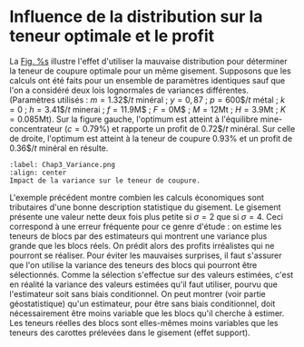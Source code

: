 # Influence de la distribution sur la teneur optimale et le profit

La [Fig. %s](#Chap3_Variance.png) illustre l'effet d'utiliser la mauvaise distribution pour déterminer la teneur de coupure optimale pour un même gisement. Supposons que les calculs ont été faits pour un ensemble de paramètres identiques sauf que l'on a considéré deux lois lognormales de variances différentes. (Paramètres utilisés : $m=1.32\$/t$ minéral ; $y=0{,}87$ ; $p=600\$/t$ métal ; $k=0$ ; $h=3.41\$/t$ minerai ; $f=11.9$M\$ ; $F=0$M\$ ; $M=12$Mt ; $H=3.9$Mt ; $K=0.085$Mt). Sur la figure gauche, l'optimum est atteint à l'équilibre mine-concentrateur ($c=0.79\%$) et rapporte un profit de $0.72\$/t$ minéral. Sur celle de droite, l'optimum est atteint à la teneur de coupure $0.93\%$ et un profit de $0.36\$/t$ minéral en résulte.

```{figure} images/Chap3_Variance.png
:label: Chap3_Variance.png
:align: center 
Impact de la variance sur le teneur de coupure.
``` 
L'exemple précédent montre combien les calculs économiques sont tributaires d'une bonne description statistique du gisement. Le gisement présente une valeur nette deux fois plus petite si $\sigma = 2%^2$ que si $\sigma = 4%^2$. Ceci correspond à une erreur fréquente pour ce genre d'étude : on estime les teneurs de blocs par des estimateurs qui montrent une variance plus grande que les blocs réels. On prédit alors des profits irréalistes qui ne pourront se réaliser. Pour éviter les mauvaises surprises, il faut s'assurer que l'on utilise la variance des teneurs des blocs qui pourront être sélectionnés. Comme la sélection s'effectue sur des valeurs estimées, c'est en réalité la variance des valeurs estimées qu'il faut utiliser, pourvu que l'estimateur soit sans biais conditionnel. On peut montrer (voir partie géostatistique) qu'un estimateur, pour être sans biais conditionnel, doit nécessairement être moins variable que les blocs qu'il cherche à estimer. Les teneurs réelles des blocs sont elles-mêmes moins variables que les teneurs des carottes prélevées dans le gisement (effet support).